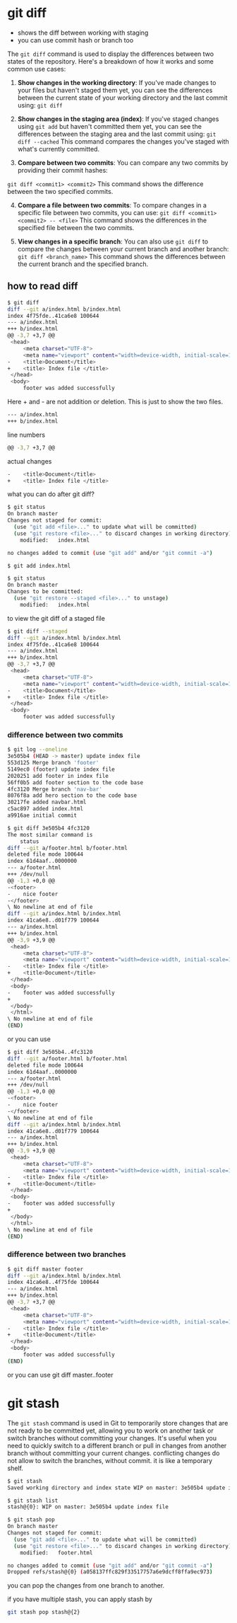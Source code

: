 # git diff
- shows the diff between working with staging 
- you can use commit hash or branch too

The `git diff` command is used to display the differences between two states of the repository. Here's a breakdown of how it works and some common use cases:

1. **Show changes in the working directory**: If you've made changes to your files but haven't staged them yet, you can see the differences between the current state of your working directory and the last commit using:
`git diff`
  
2. **Show changes in the staging area (index)**: If you've staged changes using `git add` but haven't committed them yet, you can see the differences between the staging area and the last commit using:
`git diff --cached`
This command compares the changes you've staged with what's currently committed.

3. **Compare between two commits**: You can compare any two commits by providing their commit hashes:

`git diff <commit1> <commit2>`
This command shows the difference between the two specified commits.

4. **Compare a file between two commits**: To compare changes in a specific file between two commits, you can use:
`git diff <commit1> <commit2> -- <file>`
This command shows the differences in the specified file between the two commits.
   
5. **View changes in a specific branch**: You can also use `git diff` to compare the changes between your current branch and another branch:
 `git diff <branch_name>`
 This command shows the differences between the current branch and the specified branch.

## how to read diff
```sh
$ git diff
diff --git a/index.html b/index.html
index 4f75fde..41ca6e8 100644
--- a/index.html
+++ b/index.html
@@ -3,7 +3,7 @@
 <head>
     <meta charset="UTF-8">
     <meta name="viewport" content="width=device-width, initial-scale=1.0">
-    <title>Document</title>
+    <title> Index file </title>
 </head>
 <body>
     footer was added successfully
```

Here + and - are not addition or deletion. This is just to show the two files.
```sh
--- a/index.html
+++ b/index.html
```

line numbers
```sh
@@ -3,7 +3,7 @@
```

actual changes
```sh
-    <title>Document</title>
+    <title> Index file </title>
```

what you can do after git diff?
```sh
$ git status
On branch master
Changes not staged for commit:
  (use "git add <file>..." to update what will be committed)
  (use "git restore <file>..." to discard changes in working directory)
	modified:   index.html

no changes added to commit (use "git add" and/or "git commit -a")

$ git add index.html

$ git status
On branch master
Changes to be committed:
  (use "git restore --staged <file>..." to unstage)
	modified:   index.html
```

to view the git diff of a staged file
```sh
$ git diff --staged
diff --git a/index.html b/index.html
index 4f75fde..41ca6e8 100644
--- a/index.html
+++ b/index.html
@@ -3,7 +3,7 @@
 <head>
     <meta charset="UTF-8">
     <meta name="viewport" content="width=device-width, initial-scale=1.0">
-    <title>Document</title>
+    <title> Index file </title>
 </head>
 <body>
     footer was added successfully
```


### difference between two commits

```sh
$ git log --oneline
3e505b4 (HEAD -> master) update index file
553d125 Merge branch 'footer'
5149ec0 (footer) update index file
2020251 add footer in index file
56ff0b5 add footer section to the code base
4fc3120 Merge branch 'nav-bar'
8076f8a add hero section to the code base
30217fe added navbar.html
c5ac897 added index.html
a9916ae initial commit
```


```sh
$ git diff 3e505b4 4fc3120
The most similar command is
	status
diff --git a/footer.html b/footer.html
deleted file mode 100644
index 61d4aaf..0000000
--- a/footer.html
+++ /dev/null
@@ -1,3 +0,0 @@
-<footer>
-    nice footer
-</footer>
\ No newline at end of file
diff --git a/index.html b/index.html
index 41ca6e8..d01f779 100644
--- a/index.html
+++ b/index.html
@@ -3,9 +3,9 @@
 <head>
     <meta charset="UTF-8">
     <meta name="viewport" content="width=device-width, initial-scale=1.0">
-    <title> Index file </title>
+    <title>Document</title>
 </head>
 <body>
-    footer was added successfully
+
 </body>
 </html>
\ No newline at end of file
(END)
```

or you can use 
```sh
$ git diff 3e505b4..4fc3120
diff --git a/footer.html b/footer.html
deleted file mode 100644
index 61d4aaf..0000000
--- a/footer.html
+++ /dev/null
@@ -1,3 +0,0 @@
-<footer>
-    nice footer
-</footer>
\ No newline at end of file
diff --git a/index.html b/index.html
index 41ca6e8..d01f779 100644
--- a/index.html
+++ b/index.html
@@ -3,9 +3,9 @@
 <head>
     <meta charset="UTF-8">
     <meta name="viewport" content="width=device-width, initial-scale=1.0">
-    <title> Index file </title>
+    <title>Document</title>
 </head>
 <body>
-    footer was added successfully
+
 </body>
 </html>
\ No newline at end of file
(END)
```


### difference between two branches
```sh
$ git diff master footer
diff --git a/index.html b/index.html
index 41ca6e8..4f75fde 100644
--- a/index.html
+++ b/index.html
@@ -3,7 +3,7 @@
 <head>
     <meta charset="UTF-8">
     <meta name="viewport" content="width=device-width, initial-scale=1.0">
-    <title> Index file </title>
+    <title>Document</title>
 </head>
 <body>
     footer was added successfully
(END)
```

or you can use git diff master..footer

# git stash

The `git stash` command is used in Git to temporarily store changes that are not ready to be committed yet, allowing you to work on another task or switch branches without committing your changes. It's useful when you need to quickly switch to a different branch or pull in changes from another branch without committing your current changes.
conflicting changes do not allow to switch the branches, without commit.
it is like a temporary shelf.

```sh
$ git stash
Saved working directory and index state WIP on master: 3e505b4 update index file

$ git stash list
stash@{0}: WIP on master: 3e505b4 update index file

$ git stash pop
On branch master
Changes not staged for commit:
  (use "git add <file>..." to update what will be committed)
  (use "git restore <file>..." to discard changes in working directory)
	modified:   footer.html

no changes added to commit (use "git add" and/or "git commit -a")
Dropped refs/stash@{0} (a058137ffc829f33517757a6e9dcff8ffa9ec973)
```

you can pop the changes from one branch to another.

if you have multiple stash, you can apply stash by 
```sh
git stash pop stash@{2}
```

